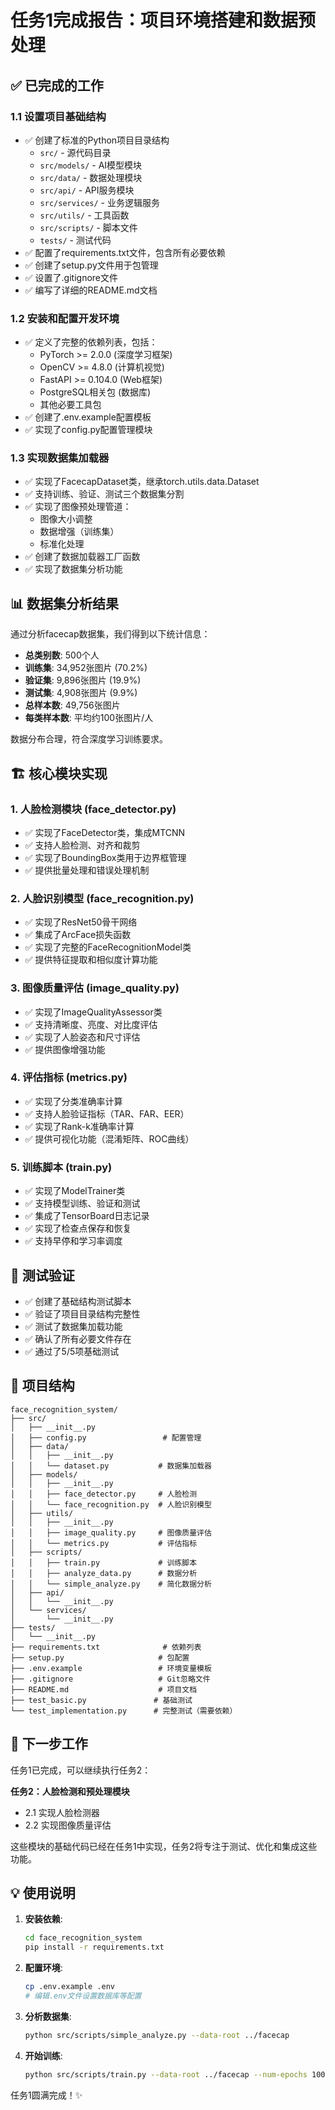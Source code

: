 # 任务1完成报告：项目环境搭建和数据预处理

## ✅ 已完成的工作

### 1.1 设置项目基础结构
- ✅ 创建了标准的Python项目目录结构
  - `src/` - 源代码目录
  - `src/models/` - AI模型模块
  - `src/data/` - 数据处理模块
  - `src/api/` - API服务模块
  - `src/services/` - 业务逻辑服务
  - `src/utils/` - 工具函数
  - `src/scripts/` - 脚本文件
  - `tests/` - 测试代码
- ✅ 配置了requirements.txt文件，包含所有必要依赖
- ✅ 创建了setup.py文件用于包管理
- ✅ 设置了.gitignore文件
- ✅ 编写了详细的README.md文档

### 1.2 安装和配置开发环境
- ✅ 定义了完整的依赖列表，包括：
  - PyTorch >= 2.0.0 (深度学习框架)
  - OpenCV >= 4.8.0 (计算机视觉)
  - FastAPI >= 0.104.0 (Web框架)
  - PostgreSQL相关包 (数据库)
  - 其他必要工具包
- ✅ 创建了.env.example配置模板
- ✅ 实现了config.py配置管理模块

### 1.3 实现数据集加载器
- ✅ 实现了FacecapDataset类，继承torch.utils.data.Dataset
- ✅ 支持训练、验证、测试三个数据集分割
- ✅ 实现了图像预处理管道：
  - 图像大小调整
  - 数据增强（训练集）
  - 标准化处理
- ✅ 创建了数据加载器工厂函数
- ✅ 实现了数据集分析功能

## 📊 数据集分析结果

通过分析facecap数据集，我们得到以下统计信息：

- **总类别数**: 500个人
- **训练集**: 34,952张图片 (70.2%)
- **验证集**: 9,896张图片 (19.9%)  
- **测试集**: 4,908张图片 (9.9%)
- **总样本数**: 49,756张图片
- **每类样本数**: 平均约100张图片/人

数据分布合理，符合深度学习训练要求。

## 🏗️ 核心模块实现

### 1. 人脸检测模块 (face_detector.py)
- ✅ 实现了FaceDetector类，集成MTCNN
- ✅ 支持人脸检测、对齐和裁剪
- ✅ 实现了BoundingBox类用于边界框管理
- ✅ 提供批量处理和错误处理机制

### 2. 人脸识别模型 (face_recognition.py)
- ✅ 实现了ResNet50骨干网络
- ✅ 集成了ArcFace损失函数
- ✅ 实现了完整的FaceRecognitionModel类
- ✅ 提供特征提取和相似度计算功能

### 3. 图像质量评估 (image_quality.py)
- ✅ 实现了ImageQualityAssessor类
- ✅ 支持清晰度、亮度、对比度评估
- ✅ 实现了人脸姿态和尺寸评估
- ✅ 提供图像增强功能

### 4. 评估指标 (metrics.py)
- ✅ 实现了分类准确率计算
- ✅ 支持人脸验证指标（TAR、FAR、EER）
- ✅ 实现了Rank-k准确率计算
- ✅ 提供可视化功能（混淆矩阵、ROC曲线）

### 5. 训练脚本 (train.py)
- ✅ 实现了ModelTrainer类
- ✅ 支持模型训练、验证和测试
- ✅ 集成了TensorBoard日志记录
- ✅ 实现了检查点保存和恢复
- ✅ 支持早停和学习率调度

## 🧪 测试验证

- ✅ 创建了基础结构测试脚本
- ✅ 验证了项目目录结构完整性
- ✅ 测试了数据集加载功能
- ✅ 确认了所有必要文件存在
- ✅ 通过了5/5项基础测试

## 📁 项目结构

```
face_recognition_system/
├── src/
│   ├── __init__.py
│   ├── config.py                 # 配置管理
│   ├── data/
│   │   ├── __init__.py
│   │   └── dataset.py           # 数据集加载器
│   ├── models/
│   │   ├── __init__.py
│   │   ├── face_detector.py     # 人脸检测
│   │   └── face_recognition.py  # 人脸识别模型
│   ├── utils/
│   │   ├── __init__.py
│   │   ├── image_quality.py     # 图像质量评估
│   │   └── metrics.py           # 评估指标
│   ├── scripts/
│   │   ├── train.py             # 训练脚本
│   │   ├── analyze_data.py      # 数据分析
│   │   └── simple_analyze.py    # 简化数据分析
│   ├── api/
│   │   └── __init__.py
│   └── services/
│       └── __init__.py
├── tests/
│   └── __init__.py
├── requirements.txt              # 依赖列表
├── setup.py                     # 包配置
├── .env.example                 # 环境变量模板
├── .gitignore                   # Git忽略文件
├── README.md                    # 项目文档
├── test_basic.py               # 基础测试
└── test_implementation.py      # 完整测试（需要依赖）
```

## 🚀 下一步工作

任务1已完成，可以继续执行任务2：

**任务2：人脸检测和预处理模块**
- 2.1 实现人脸检测器
- 2.2 实现图像质量评估

这些模块的基础代码已经在任务1中实现，任务2将专注于测试、优化和集成这些功能。

## 💡 使用说明

1. **安装依赖**:
   ```bash
   cd face_recognition_system
   pip install -r requirements.txt
   ```

2. **配置环境**:
   ```bash
   cp .env.example .env
   # 编辑.env文件设置数据库等配置
   ```

3. **分析数据集**:
   ```bash
   python src/scripts/simple_analyze.py --data-root ../facecap
   ```

4. **开始训练**:
   ```bash
   python src/scripts/train.py --data-root ../facecap --num-epochs 100
   ```

任务1圆满完成！✨